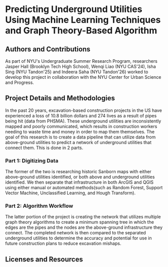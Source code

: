 # Predicting Underground Utilities Using Machine Learning Techniques and Graph Theory-Based Algorithm 

## Authors and Contributions 


As part of NYU's Undergraduate Summer Research Program, researchers Jasper Hall (Brooklyn Tech High School), Wenqi Liao (NYU CAS'24), Isha Sing (NYU Tandon'25) and Indeera Saha (NYU Tandon'26) worked to develop this project in collaboration with the NYU Center for Urban Science and Progress. 

## Project Details and Methodologies 

In the past 20 years, excavation-based construction projects in the US have experienced a loss of 10.8 billion dollars and 274 lives as a result of pipes being hit (data from PHSMA). These underground utilities are inconsistently mapped and poorly communicated, which results in construction workers needing to waste time and money in order to map them themselves. The goal of this research is to create a data pipeline that can utilize data from above-ground utilities to predict a network of underground utilities that connect them. This is done in 2 parts.

### Part 1: Digitizing Data 

The former of the two is researching historic Sanborn maps with either above-ground utilities identified, or both above and underground utilities identified. We then separate that infrastructure in both ArcGIS and QGIS using either manual or automated methods(such as Random Forest, Support Vector Machine, Unclassified Learning, and Hough Transform).

### Part 2: Algorithm Workflow 

The latter portion of the project is creating the network that utilizes multiple graph theory algorithms to create a minimum spanning tree in which the edges are the pipes and the nodes are the above-ground infrastructure they connect. The completed network is then compared to the separated underground utilities to determine the accuracy and potential for use in future construction plans to reduce excavation mishaps.

## Licenses and Resources 



